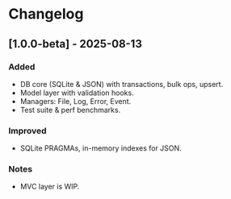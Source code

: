 # Changelog

## [1.0.0-beta] - 2025-08-13
### Added
- DB core (SQLite & JSON) with transactions, bulk ops, upsert.
- Model layer with validation hooks.
- Managers: File, Log, Error, Event.
- Test suite & perf benchmarks.

### Improved
- SQLite PRAGMAs, in-memory indexes for JSON.

### Notes
- MVC layer is WIP.

